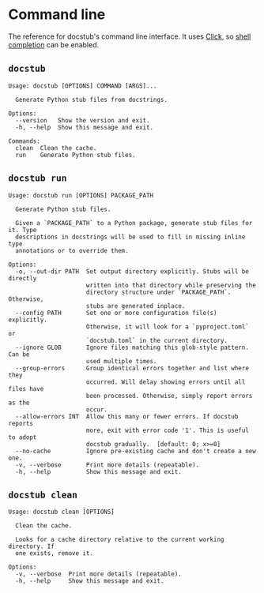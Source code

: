 # Command line

The reference for docstub's command line interface.
It uses [Click](https://click.palletsprojects.com/en/stable/), so [shell completion](https://click.palletsprojects.com/en/stable/shell-completion/) can be enabled.

## `docstub`

<!--- The following block is checked by the test suite --->
<!--- begin cli-docstub --->

```none
Usage: docstub [OPTIONS] COMMAND [ARGS]...

  Generate Python stub files from docstrings.

Options:
  --version   Show the version and exit.
  -h, --help  Show this message and exit.

Commands:
  clean  Clean the cache.
  run    Generate Python stub files.
```

<!--- end cli-docstub --->


## `docstub run`

<!--- The following block is checked by the test suite --->
<!--- begin cli-docstub-run --->

```none
Usage: docstub run [OPTIONS] PACKAGE_PATH

  Generate Python stub files.

  Given a `PACKAGE_PATH` to a Python package, generate stub files for it. Type
  descriptions in docstrings will be used to fill in missing inline type
  annotations or to override them.

Options:
  -o, --out-dir PATH  Set output directory explicitly. Stubs will be directly
                      written into that directory while preserving the
                      directory structure under `PACKAGE_PATH`. Otherwise,
                      stubs are generated inplace.
  --config PATH       Set one or more configuration file(s) explicitly.
                      Otherwise, it will look for a `pyproject.toml` or
                      `docstub.toml` in the current directory.
  --ignore GLOB       Ignore files matching this glob-style pattern. Can be
                      used multiple times.
  --group-errors      Group identical errors together and list where they
                      occurred. Will delay showing errors until all files have
                      been processed. Otherwise, simply report errors as the
                      occur.
  --allow-errors INT  Allow this many or fewer errors. If docstub reports
                      more, exit with error code '1'. This is useful to adopt
                      docstub gradually.  [default: 0; x>=0]
  --no-cache          Ignore pre-existing cache and don't create a new one.
  -v, --verbose       Print more details (repeatable).
  -h, --help          Show this message and exit.
```

<!--- end cli-docstub-run --->


## `docstub clean`

<!--- The following block is checked by the test suite --->
<!--- begin cli-docstub-clean --->

```none
Usage: docstub clean [OPTIONS]

  Clean the cache.

  Looks for a cache directory relative to the current working directory. If
  one exists, remove it.

Options:
  -v, --verbose  Print more details (repeatable).
  -h, --help     Show this message and exit.
```

<!--- end cli-docstub-clean --->

